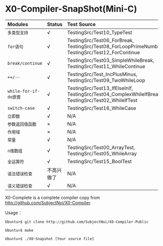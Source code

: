 # X0-Compiler-SnapShot(Mini-C)

| **Modules** | **Status** | **Test Source** |
| :------------- | :------------- | :------------- |
| `多类型支持` | √ | TestingSrc/Test10_TypeTest |
| `for语句` | √ |  TestingSrc/Test06_ForBreak, TestingSrc/Test08_ForLoopPrimeNumber, TestingSrc/Test12_ForContinue |
| `break/continue` | √ | TestingSrc/Test03_SimpleWhileBreak, TestingSrc/Test11_WhileContinue |
| `++/--` | √ | TestingSrc/Test_IncPlusMinus, TestingSrc/Test09_TwoWhileLoop |
| `while-for-if-do嵌套` | √ | TestingSrc/Test13_IfElseInIf, TestingSrc/Test04_ComplexWhileIfBreak, TestingSrc/Test02_WhileIfTest |
| `switch-case` | √ | TestingSrc/Test16_WhileCase |
| `立即数` | √ | N/A |
| `参数返回值函数` | × | N/A |
| `作用域` | × | N/A |
| `常量` | √ | N/A |
| `n维数组` | √ | TestingSrc/Test00_ArrayTest, TestingSrc/Test05_WhileArray |
| `全运算符` | √ | TestingSrc/Test15_BoolTest |
| `语法错误检查` | 不高兴做了 | N/A |
| `语义错误检查` | √ | N/A |

X0-Complete is a complete compiler copy from http://github.com/SubjectNoi/X0-Compiler.

Usage：

```
Ubuntu>$ git clone http://github.com/SubjectNoi/X0-Compiler-Public
```
```
Ubuntu>$ make
```
```
Ubuntu>$ ./X0-Snapshot [Your source file]
```

